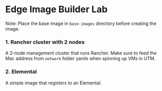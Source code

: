 # Edge Image Builder Lab

Note: Place the base image in `base-images` directory before creating the image.

### 1. Rancher cluster with 2 nodes
A 2-node management cluster that runs Rancher. Make sure to feed the Mac address from `network` folder yamls when spinning up VMs in UTM.

### 2. Elemental
A simple image that registers to an Elemental.
